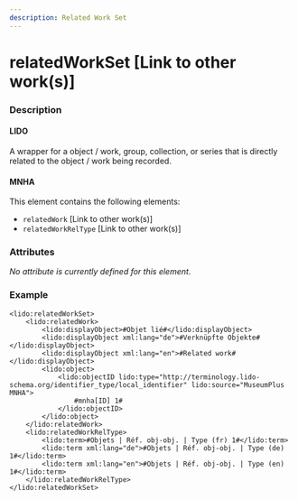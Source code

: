 ```yaml
---
description: Related Work Set
---
```


# relatedWorkSet \[Link to other work\(s\)\]

### Description

#### LIDO

A wrapper for a object / work, group, collection, or series that is directly related to the object / work being recorded.

#### MNHA

This element contains the following elements:

* `relatedWork` \[Link to other work\(s\)\]
* `relatedWorkRelType` \[Link to other work\(s\)\]

### Attributes

_No attribute is currently defined for this element._

### Example

```markup
<lido:relatedWorkSet>
    <lido:relatedWork>
        <lido:displayObject>#Objet lié#</lido:displayObject>
        <lido:displayObject xml:lang="de">#Verknüpfte Objekte#</lido:displayObject>
        <lido:displayObject xml:lang="en">#Related work#</lido:displayObject>
        <lido:object>
            <lido:objectID lido:type="http://terminology.lido-schema.org/identifier_type/local_identifier" lido:source="MuseumPlus MNHA">
                #mnha[ID] 1#
            </lido:objectID>
        </lido:object>
    </lido:relatedWork>
    <lido:relatedWorkRelType>
        <lido:term>#Objets | Réf. obj-obj. | Type (fr) 1#</lido:term>
        <lido:term xml:lang="de">#Objets | Réf. obj-obj. | Type (de) 1#</lido:term>
        <lido:term xml:lang="en">#Objets | Réf. obj-obj. | Type (en) 1#</lido:term>
    </lido:relatedWorkRelType>
</lido:relatedWorkSet>
```

